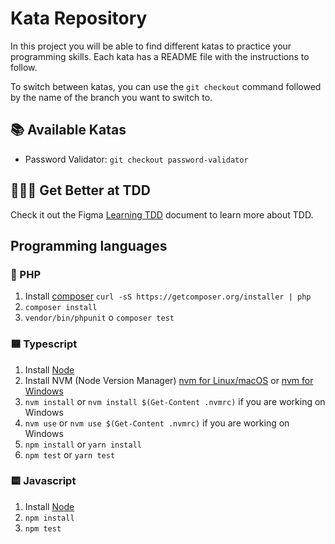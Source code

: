 # Kata Repository

In this project you will be able to find different katas to practice your programming skills. Each kata has a README file with the instructions to follow.

To switch between katas, you can use the `git checkout` command followed by the name of the branch you want to switch to.

## 📚 Available Katas
- Password Validator: `git checkout password-validator`

## 🏋🏼‍♂️ Get Better at TDD

Check it out the Figma [Learning TDD](https://www.figma.com/file/FCmGwRPIO8cLowDRraJhgr/Learning-TDD?type=whiteboard&node-id=0-1&t=hiM3x84wiGPKw4Cg-0) document to learn more about TDD.

## Programming languages

### 🐘 PHP

1. Install [composer](https://getcomposer.org/) `curl -sS https://getcomposer.org/installer | php`
2. `composer install`
3. `vendor/bin/phpunit` o `composer test`

### 🟦 Typescript

1. Install [Node](http://nodejs.org/)
2. Install NVM (Node Version Manager) [nvm for Linux/macOS](https://github.com/nvm-sh/nvm#installing-and-updating) or [nvm for Windows](https://github.com/coreybutler/nvm-windows#installation--upgrades)
3. `nvm install` or `nvm install $(Get-Content .nvmrc)` if you are working on Windows
4. `nvm use` or `nvm use $(Get-Content .nvmrc)` if you are working on Windows
5. `npm install` or `yarn install`
6. `npm test` or `yarn test`

### 🟨 Javascript

1. Install [Node](http://nodejs.org/)
2. `npm install`
3. `npm test`
